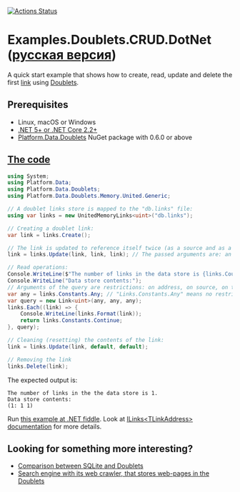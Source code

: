 [![Actions Status](https://github.com/linksplatform/Examples.Doublets.CRUD.DotNet/workflows/CI/badge.svg)](https://github.com/linksplatform/Examples.Doublets.CRUD.DotNet/actions?workflow=CI)

# Examples.Doublets.CRUD.DotNet ([русская версия](https://github.com/linksplatform/Examples.Doublets.CRUD.DotNet/blob/master/README.ru.md))

A quick start example that shows how to create, read, update and delete the first [link](https://github.com/Konard/LinksPlatform/wiki/FAQ#what-does-the-link-mean) using [Doublets](https://github.com/linksplatform/Data.Doublets).

## Prerequisites
* Linux, macOS or Windows
* [.NET 5+ or .NET Core 2.2+](https://dotnet.microsoft.com/download)
* [Platform.Data.Doublets](https://www.nuget.org/packages/Platform.Data.Doublets) NuGet package with 0.6.0 or above

## [The code](https://github.com/linksplatform/Examples.Doublets.CRUD.DotNet/blob/master/Program.cs)

```C#
using System;
using Platform.Data;
using Platform.Data.Doublets;
using Platform.Data.Doublets.Memory.United.Generic;

// A doublet links store is mapped to the "db.links" file:
using var links = new UnitedMemoryLinks<uint>("db.links");

// Creating a doublet link: 
var link = links.Create();

// The link is updated to reference itself twice (as a source and as a target):
link = links.Update(link, link, link); // The passed arguments are: an updated address, a new source, and a new target

// Read operations:
Console.WriteLine($"The number of links in the data store is {links.Count()}.");
Console.WriteLine("Data store contents:");
// Arguments of the query are restrictions: on address, on source, on target
var any = links.Constants.Any; // "Links.Constants.Any" means no restrictions on links or their addresses
var query = new Link<uint>(any, any, any); 
links.Each((link) => {
    Console.WriteLine(links.Format(link));
    return links.Constants.Continue;
}, query);

// Cleaning (resetting) the contents of the link:
link = links.Update(link, default, default);

// Removing the link
links.Delete(link);
```

The expected output is:

```
The number of links in the the data store is 1.
Data store contents:
(1: 1 1)
```

Run [this example at .NET fiddle](https://dotnetfiddle.net/Y7Zvt0). Look at [ILinks\<TLinkAddress\> documentation](https://linksplatform.github.io/Data/csharp/api/Platform.Data.ILinks-2.html) for more details.

## Looking for something more interesting?
* [Comparison between SQLite and Doublets](https://github.com/linksplatform/Comparisons.SQLiteVSDoublets)
* [Search engine with its web crawler, that stores web-pages in the Doublets](https://github.com/linksplatform/Crawler)
